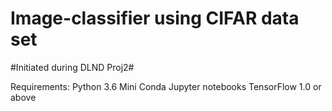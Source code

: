 # Image-classifier using CIFAR data set

#Initiated during DLND Proj2#

Requirements:
Python 3.6
Mini Conda
Jupyter notebooks
TensorFlow 1.0 or above
